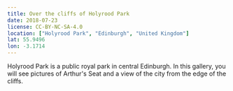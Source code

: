 ```yaml
---
title: Over the cliffs of Holyrood Park
date: 2018-07-23
license: CC-BY-NC-SA-4.0
location: ["Holyrood Park", "Edinburgh", "United Kingdom"]
lat: 55.9496
lon: -3.1714
---
```


Holyrood Park is a public royal park in central Edinburgh. In this gallery, you
will see pictures of Arthur's Seat and a view of the city from the edge of the cliffs.

